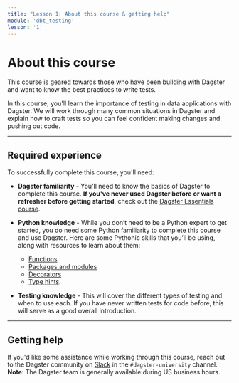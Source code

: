 ```yaml
---
title: "Lesson 1: About this course & getting help"
module: 'dbt_testing'
lesson: '1'
---
```


# About this course

This course is geared towards those who have been building with Dagster and want to know the best practices to write tests.

In this course, you'll learn the importance of testing in data applications with Dagster. We will work through many common situations in Dagster and explain how to craft tests so you can feel confident making changes and pushing out code.

---

## Required experience

To successfully complete this course, you'll need:

- **Dagster familiarity** -  You'll need to know the basics of Dagster to complete this course. **If you've never used Dagster before or want a refresher before getting started**, check out the [Dagster Essentials course](https://courses.dagster.io/courses/dagster-essentials).

- **Python knowledge** - While you don’t need to be a Python expert to get started, you do need some Python familiarity to complete this course and use Dagster. Here are some Pythonic skills that you’ll be using, along with resources to learn about them: 

   - [Functions](https://realpython.com/defining-your-own-python-function/)
   - [Packages and modules](https://dagster.io/blog/python-packages-primer-1)
   - [Decorators](https://realpython.com/primer-on-python-decorators/)
   - [Type hints](https://dagster.io/blog/python-type-hinting).

- **Testing knowledge** - This will cover the different types of testing and when to use each. If you have never written tests for code before, this will serve as a good overall introduction.

---

## Getting help

If you'd like some assistance while working through this course, reach out to the Dagster community on [Slack](https://dagster.io/slack) in the `#dagster-university` channel. **Note**: The Dagster team is generally available during US business hours.